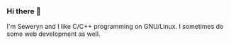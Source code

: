 ### Hi there 👋

I'm Seweryn and I like C/C++ programming on GNU/Linux. I sometimes do some web development as well.


